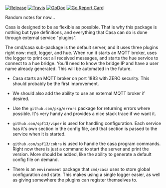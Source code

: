 [![Release](https://img.shields.io/github/release/casaplatform/casa.svg)](https://github.com/casaplatform/casa/releases)
[![Travis](https://img.shields.io/travis/casaplatform/casa.svg)]() 
[![GoDoc](https://godoc.org/github.com/casaplatform/casa?status.svg)](https://godoc.org/github.com/casaplatform/casa)
[![Go Report Card](https://goreportcard.com/badge/github.com/casaplatform/casa)](https://goreportcard.com/report/github.com/casaplatform/casa)

Random notes for now...

Casa is designed to be as flexible as possible. That is why this package is
nothing but type definitions, and everything that Casa can do is done through 
external service "plugins". 

The cmd/casa sub-package is the 
default server, and it uses three plugins right now: mqtt, logger, and hue. When
run it starts an MQTT broker, uses the logger to print out all received
messages, and starts the hue service to connect to a hue bridge. You'll need to
know the bridge IP and have a user name already generated. This will be
automated in the future. 


* Casa starts an MQTT broker on port 1883 with ZERO security. This should
  probably be the first improvement.

* We should also add the ability to use an external MQTT broker if desired.

* Use the `github.com/pkg/errors` package for returning errors where possible. 
  It's very handy and provides a nice stack trace if we want it.

* `github.com/spf13/viper` is used for handling configuration. Each service has 
  it's own section in the config file, and that section is passed to the service
  when it is started. 

* `github.com/spf13/cobra` is used to handle the casa program commands. Right now
  there is just a command to start the server and print the version. More should
  be added, like the ability to generate a default config file on demand.

* There is an `environment` package that `cmd/casa` uses to store global
  configuration and state. This makes using a single logger easier, as well as 
  giving somewhere the plugins can register themselves to. 
